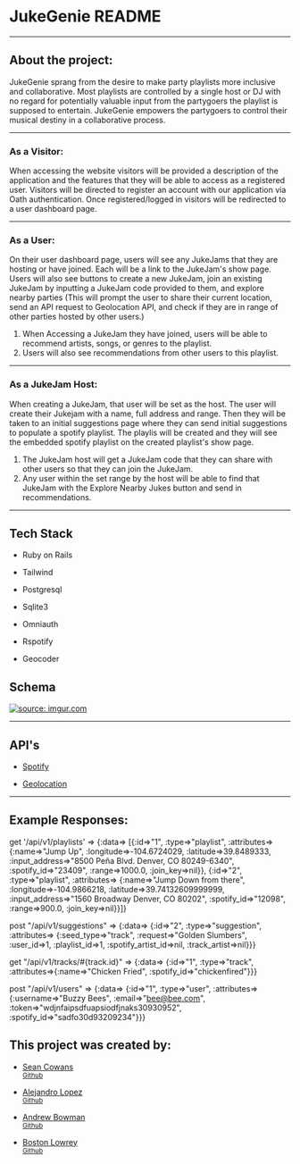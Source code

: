 # JukeGenie README
<hr>

## About the project:


JukeGenie sprang from the desire to make party playlists more inclusive and collaborative. Most playlists are controlled by a single host or DJ with no regard for potentially valuable input from the partygoers the playlist is supposed to entertain. JukeGenie empowers the partygoers to control their musical destiny in a collaborative process.

<hr>

### <b>As a Visitor:</b> 
When accessing the website visitors will be provided a description of the application and the features that they will be able to access as a registered user. Visitors will be directed to register an account with our application via Oath authentication. Once registered/logged in visitors will be redirected to a user dashboard page.

<hr>

### <b>As a User:</b>
On their user dashboard page, users will see any JukeJams that they are hosting or have joined. Each will be a link to the JukeJam's show page. Users will also see buttons to create a new JukeJam, join an existing JukeJam by inputting a JukeJam code provided to them, and explore nearby parties (This will prompt the user to share their current location, send an API request to Geolocation API, and check if they are in range of other parties hosted by other users.)
<ol>
  <li>When Accessing a JukeJam they have joined, users will be able to recommend artists, songs, or genres to the playlist.</li>
  <li>Users will also see recommendations from other users to this playlist.</li>
</ol>

<hr>

### <b>As a JukeJam Host:</b>
When creating a JukeJam, that user will be set as the host. The user will create their Jukejam with a name, full address and range. Then they will be taken to an initial suggestions page where they can send initial suggestions to populate a spotify playlist. The playlis will be created and they will see the embedded spotify playlist on the created playlist's show page. 
<ol>
  <li>The JukeJam host will get a JukeJam code that they can share with other users so that they can join the JukeJam.</li>
  <li>Any user within the set range by the host will be able to find that JukeJam with the Explore Nearby Jukes button and send in recommendations.</li>
</ol>

<hr>

## Tech Stack

* Ruby on Rails

* Tailwind 

* Postgresql

* Sqlite3

* Omniauth

* Rspotify

* Geocoder


## Schema

<a href="https://imgur.com/1IITVxe"><img src="https://i.imgur.com/1IITVxe.png" title="source: imgur.com" /></a>

<hr>

## API's

* <a href="https://developer.spotify.com/documentation/web-api">Spotify</a>

* <a href="https://developers.google.com/maps/documentation/geolocation/overview">Geolocation</a>

<hr>


## Example Responses:

get '/api/v1/playlists' => {:data=>
  [{:id=>"1",
    :type=>"playlist",
    :attributes=>
     {:name=>"Jump Up",
      :longitude=>-104.6724029,
      :latitude=>39.8489333,
      :input_address=>"8500 Peña Blvd. Denver, CO 80249-6340",
      :spotify_id=>"23409",
      :range=>1000.0,
      :join_key=>nil}},
   {:id=>"2",
    :type=>"playlist",
    :attributes=>
     {:name=>"Jump Down from there",
      :longitude=>-104.9866218,
      :latitude=>39.74132609999999,
      :input_address=>"1560 Broadway Denver, CO 80202",
      :spotify_id=>"12098",
      :range=>900.0,
      :join_key=>nil}}]}


post "/api/v1/suggestions" => {:data=>
  {:id=>"2",
   :type=>"suggestion",
   :attributes=>
    {:seed_type=>"track",
     :request=>"Golden Slumbers",
     :user_id=>1,
     :playlist_id=>1,
     :spotify_artist_id=>nil,
     :track_artist=>nil}}}

get "/api/v1/tracks/#{track.id}" => {:data=>
  {:id=>"1",
   :type=>"track",
   :attributes=>{:name=>"Chicken Fried", :spotify_id=>"chickenfired"}}}

post "/api/v1/users" => {:data=>
  {:id=>"1",
   :type=>"user",
   :attributes=>
    {:username=>"Buzzy Bees",
     :email=>"bee@bee.com",
     :token=>"wdjnfaipsdfuapsiodfjnaks30930952",
     :spotify_id=>"sadfo30d93209234"}}}

## This project was created by:

* <a href="https://www.linkedin.com/in/sean-cowans-985554267/">Sean Cowans</a> <br>
<small><a href="https://github.com/sjcowans">Github</a></small>

* <a href="https://www.linkedin.com/in/alejandrolopez1992/">Alejandro Lopez</a><br>
<small><a href="https://github.com/AlejandroLopez1992">Github</a></small>

* <a href="https://www.linkedin.com/in/andrew-b0wman/">Andrew Bowman</a><br>
<small><a href="https://github.com/abwmn">Github</a></small>

* <a href="https://www.linkedin.com/in/boston-lowrey/"> Boston Lowrey</a><br>
<small><a href="https://github.com/BLowrey24">Github</a></small>
